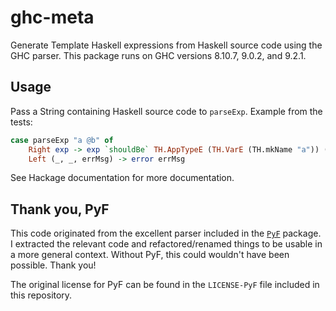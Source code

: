 # ghc-meta

Generate Template Haskell expressions from Haskell source code using the GHC parser.
This package runs on GHC versions 8.10.7, 9.0.2, and 9.2.1.

## Usage

Pass a String containing Haskell source code to `parseExp`.
Example from the tests:

```haskell
case parseExp "a @b" of
    Right exp -> exp `shouldBe` TH.AppTypeE (TH.VarE (TH.mkName "a")) (TH.VarT (TH.mkName "b"))
    Left (_, _, errMsg) -> error errMsg
```

See Hackage documentation for more documentation.

## Thank you, PyF

This code originated from the excellent parser included in the [`PyF`](https://github.com/guibou/PyF) package. 
I extracted the relevant code and refactored/renamed things to be usable in a more general context.
Without PyF, this could wouldn't have been possible. Thank you!

The original license for PyF can be found in the `LICENSE-PyF` file included in this repository.